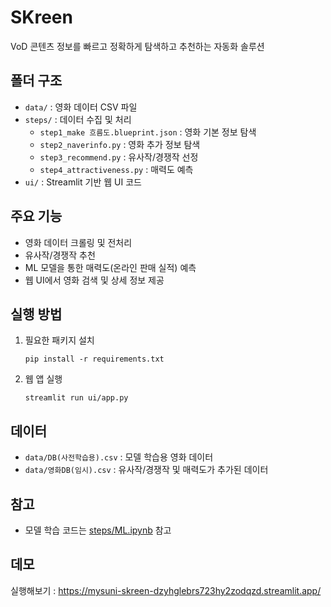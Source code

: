 # SKreen

VoD 콘텐츠 정보를 빠르고 정확하게 탐색하고 추천하는 자동화 솔루션

## 폴더 구조
- `data/` : 영화 데이터 CSV 파일
- `steps/` : 데이터 수집 및 처리  
  - `step1_make 흐름도.blueprint.json` : 영화 기본 정보 탐색  
  - `step2_naverinfo.py` : 영화 추가 정보 탐색  
  - `step3_recommend.py` : 유사작/경쟁작 선정  
  - `step4_attractiveness.py` : 매력도 예측
- `ui/` : Streamlit 기반 웹 UI 코드

## 주요 기능
- 영화 데이터 크롤링 및 전처리
- 유사작/경쟁작 추천
- ML 모델을 통한 매력도(온라인 판매 실적) 예측
- 웹 UI에서 영화 검색 및 상세 정보 제공

## 실행 방법
1. 필요한 패키지 설치  
   ```
   pip install -r requirements.txt
   ```
2. 웹 앱 실행  
   ```
   streamlit run ui/app.py
   ```

## 데이터
- `data/DB(사전학습용).csv` : 모델 학습용 영화 데이터
- `data/영화DB(임시).csv` : 유사작/경쟁작 및 매력도가 추가된 데이터

## 참고
- 모델 학습 코드는 [steps/ML.ipynb](VoD_recommend/steps/ML.ipynb) 참고

## 데모
실행해보기 : https://mysuni-skreen-dzyhglebrs723hy2zodqzd.streamlit.app/
